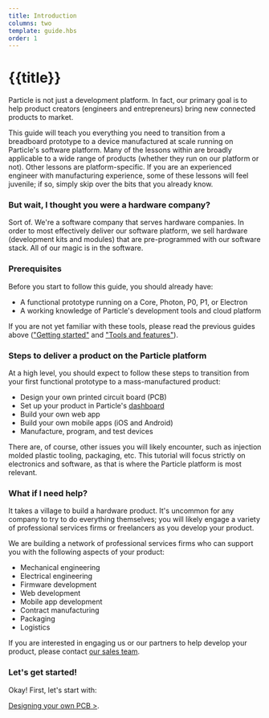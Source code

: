 ```yaml
---
title: Introduction
columns: two
template: guide.hbs
order: 1
---
```


# {{title}}

Particle is not just a development platform. In fact, our primary goal is to help product creators (engineers and entrepreneurs) bring new connected products to market.

This guide will teach you everything you need to transition from a breadboard prototype to a device manufactured at scale running on Particle's software platform. Many of the lessons within are broadly applicable to a wide range of products (whether they run on our platform or not). Other lessons are platform-specific. If you are an experienced engineer with manufacturing experience, some of these lessons will feel juvenile; if so, simply skip over the bits that you already know.

### But wait, I thought you were a hardware company?

Sort of. We're a software company that serves hardware companies. In order to most effectively deliver our software platform, we sell hardware (development kits and modules) that are pre-programmed with our software stack. All of our magic is in the software.

### Prerequisites

Before you start to follow this guide, you should already have:

- A functional prototype running on a Core, Photon, P0, P1, or Electron
- A working knowledge of Particle's development tools and cloud platform

If you are not yet familiar with these tools, please read the previous guides above (["Getting started"](../../getting-started/intro) and ["Tools and features"](../../tools-and-features/introduction)).

### Steps to deliver a product on the Particle platform

At a high level, you should expect to follow these steps to transition from your first functional prototype to a mass-manufactured product:

- Design your own printed circuit board (PCB)
- Set up your product in Particle's [dashboard](https://dashboard.particle.io)
- Build your own web app
- Build your own mobile apps (iOS and Android)
- Manufacture, program, and test devices

There are, of course, other issues you will likely encounter, such as injection molded plastic tooling, packaging, etc. This tutorial will focus strictly on electronics and software, as that is where the Particle platform is most relevant.

### What if I need help?

It takes a village to build a hardware product. It's uncommon for any company to try to do everything themselves; you will likely engage a variety of professional services firms or freelancers as you develop your product.

We are building a network of professional services firms who can support you with the following aspects of your product:

- Mechanical engineering
- Electrical engineering
- Firmware development
- Web development
- Mobile app development
- Contract manufacturing
- Packaging
- Logistics

If you are interested in engaging us or our partners to help develop your product, please contact [our sales team](mailto:sales@particle.io).

### Let's get started!

Okay! First, let's start with:

[Designing your own PCB >](build-pcb).

